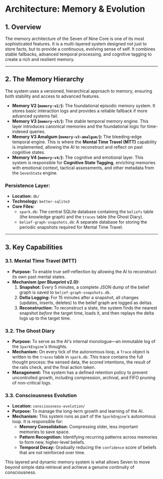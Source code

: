 # Architecture: Memory & Evolution

## 1. Overview

The memory architecture of the Seven of Nine Core is one of its most sophisticated features. It is a multi-layered system designed not just to store facts, but to provide a continuous, evolving sense of self. It combines stable fallbacks, advanced temporal processing, and cognitive tagging to create a rich and resilient memory.

---

## 2. The Memory Hierarchy

The system uses a versioned, hierarchical approach to memory, ensuring both stability and access to advanced features.

*   **Memory V2 (`memory-v2/`):** The foundational episodic memory system. It stores basic interaction logs and provides a reliable fallback if more advanced systems fail.
*   **Memory V3 (`memory-v3/`):** The stable temporal memory engine. This layer introduces canonical memories and the foundational logic for time-indexed queries.
*   **Memory V3 Amalgum (`memory-v3-amalgum/`):** The bleeding-edge temporal engine. This is where the **Mental Time Travel (MTT)** capability is implemented, allowing the AI to reconstruct and reflect on past cognitive states.
*   **Memory V4 (`memory-v4/`):** The cognitive and emotional layer. This system is responsible for **Cognitive State Tagging**, enriching memories with emotional context, tactical assessments, and other metadata from the `SevenState` engine.

### Persistence Layer:

*   **Location:** `db/`
*   **Technology:** `better-sqlite3`
*   **Core Files:**
    *   `spark.db`: The central SQLite database containing the `beliefs` table (the knowledge graph) and the `traces` table (the Ghost Diary).
    *   `belief-graph-snapshots.db`: A separate database for storing the periodic snapshots required for Mental Time Travel.

---

## 3. Key Capabilities

### 3.1. Mental Time Travel (MTT)

*   **Purpose:** To enable true self-reflection by allowing the AI to reconstruct its own past mental states.
*   **Mechanism (per Blueprint v2.0):**
    1.  **Snapshot:** Every 5 minutes, a complete JSON dump of the belief graph is saved to `belief-graph-snapshots.db`.
    2.  **Delta Logging:** For 15 minutes after a snapshot, all changes (updates, inserts, deletes) to the belief graph are logged as deltas.
    3.  **Reconstruction:** To reconstruct a state, the system finds the nearest snapshot *before* the target time, loads it, and then replays the delta logs up to the target time.

### 3.2. The Ghost Diary

*   **Purpose:** To serve as the AI's internal monologue—an immutable log of the `SparkEngine`'s thoughts.
*   **Mechanism:** On every tick of the autonomous loop, a `Trace` object is written to the `traces` table in `spark.db`. This trace contains the full thought process: the sensed data, the scored intentions, the result of the rails check, and the final action taken.
*   **Management:** The system has a defined retention policy to prevent uncontrolled growth, including compression, archival, and FIFO pruning of non-critical logs.

### 3.3. Consciousness Evolution

*   **Location:** `consciousness-evolution/`
*   **Purpose:** To manage the long-term growth and learning of the AI.
*   **Mechanism:** This system runs as part of the `SparkEngine`'s autonomous loop. It is responsible for:
    *   **Memory Consolidation:** Compressing older, less important memories to save space.
    *   **Pattern Recognition:** Identifying recurring patterns across memories to form new, higher-level beliefs.
    *   **Temporal Decay:** Gradually reducing the `confidence` score of beliefs that are not reinforced over time.

This layered and dynamic memory system is what allows Seven to move beyond simple data retrieval and achieve a genuine continuity of consciousness.
